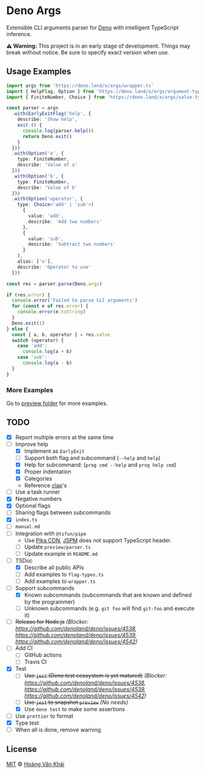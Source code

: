 # Deno Args

Extensible CLI arguments parser for [Deno](https://deno.land) with intelligent TypeScript inference.

**⚠ Warning:** This project is in an early stage of development. Things may break without notice. Be sure to specify exact version when use.

## Usage Examples

```typescript
import args from 'https://deno.land/x/args/wrapper.ts'
import { HelpFlag, Option } from 'https://deno.land/x/args/argument-types.ts'
import { FiniteNumber, Choice } from 'https://deno.land/x/args/value-types.ts'

const parser = args
  .with(EarlyExitFlag('help', {
    describe: 'Show help',
    exit () {
      console.log(parser.help())
      return Deno.exit()
    }
  }))
  .with(Option('a', {
    type: FiniteNumber,
    describe: 'Value of a'
  }))
  .with(Option('b', {
    type: FiniteNumber,
    describe: 'Value of b'
  }))
  .with(Option('operator', {
    type: Choice<'add' | 'sub'>(
      {
        value: 'add',
        describe: 'Add two numbers'
      },
      {
        value: 'sub',
        describe: 'Subtract two numbers'
      }
    ),
    alias: ['o'],
    describe: 'Operator to use'
  }))

const res = parser.parse(Deno.args)

if (res.error) {
  console.error('Failed to parse CLI arguments')
  for (const e of res.error) {
    console.error(e.toString)
  }
  Deno.exit(1)
} else {
  const { a, b, operator } = res.value
  switch (operator) {
    case 'add':
      console.log(a + b)
    case 'sub':
      console.log(a - b)
  }
}
```

### More Examples

Go to [preview folder](https://github.com/KSXGitHub/deno-args/tree/master/preview) for more examples.

## TODO

* [x] Report multiple errors at the same time
* [ ] Improve help
  * [x] Implement as `EarlyExit`
  * [ ] Support both flag and subcommand (`--help` and `help`)
  * [x] Help for subcommand: (`prog cmd --help` and `prog help cmd`)
  * [x] Proper indentation
  * [x] Categories
  * Reference [clap](https://clap.rs/)'s
* [ ] Use a task runner
* [x] Negative numbers
* [x] Optional flags
* [ ] Sharing flags between subcommands
* [x] `index.ts`
* [ ] `manual.md`
* [ ] Integration with `@tsfun/pipe`
  * Use [Pika CDN](https://cdn.pika.dev), [JSPM](https://jspm.io) does not support TypeScript header.
  * [ ] Update `preview/parser.ts`
  * [ ] Update example in `README.md`
* [ ] TSDoc
  * [x] Describe all public APIs
  * [ ] Add examples to `flag-types.ts`
  * [ ] Add examples to `wrapper.ts`
* [ ] Support subcommands
  * [x] Known subcommands (subcommands that are known and defined by the programmer)
  * [ ] Unknown subcommands (e.g. `git foo` will find `git-foo` and execute it)
* [ ] ~~Release for Node.js~~ _(Blocker: https://github.com/denoland/deno/issues/4538, https://github.com/denoland/deno/issues/4539, https://github.com/denoland/deno/issues/4542)_
* [ ] Add CI
  * [ ] GitHub actions
  * [ ] Travis CI
* [x] Test
  * [ ] ~~Use `jest` (Deno test ecosystem is yet matured)~~ _(Blocker: https://github.com/denoland/deno/issues/4538, https://github.com/denoland/deno/issues/4539, https://github.com/denoland/deno/issues/4542)_
  * [ ] ~~Use `jest` to snapshot `preview`~~ _(No needs)_
  * [x] Use `deno test` to make some assertions
* [ ] Use `prettier` to format
* [x] Type test
* [ ] When all is done, remove warning

## License

[MIT](https://git.io/JvK1f) © [Hoàng Văn Khải](https://github.com/KSXGitHub)
